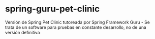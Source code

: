 # spring-guru-pet-clinic
Versión de Spring Pet Clinic tutoreada por Spring Framework Guru - Se trata de un software para pruebas en constante desarrollo, no de una versión definitiva
